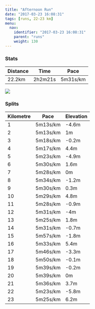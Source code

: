 ```yaml
---
title: "Afternoon Run"
date: "2017-03-23 16:08:31"
tags: [runs, 22-23 km]
menu:
  nav:
    identifier: "2017-03-23 16:08:31"
    parent: "runs"
    weight: 130
---
```


### Stats

| Distance | Time | Pace |
|----------|------|------|
|22.2km|2h2m21s|5m31s/km|

<img src='https://maps.googleapis.com/maps/api/staticmap?maptype=roadmap&path=enc:_ljeIl`wLvByJ`GvDwJpEtBoK|FtDcKnEzBcKbGvDuJnEfBaKnGfD{JzEhCkKrFpDcKtEhCmKtFdE{JhEpBiKhG|DwJrE`BiKtGlD{J`FfC}KtFxDwJzEpBgKfGpDwJrE`CsKlFfEuJdE`CeKpFhEoJbEpAuJzA|EiD|CdBiKhGjDsJrElBaKbGpDkJrEbB_KhGpDqJnErBkK~FvDuJfEnB_KbGvDqJhExAmJ~AdGuDrB|A_KpGlDuJdEvByJxFxDkJ|DnByJ~FpDiJbEzAkJnG`DqJbEjBsJfGnDkJrEdB}J~FxDgJdEfBaKzFxD{IxDtBwJdFbE_J|DfJyDgG{DmBhJpJkDaHmDmArIvJkDiHoDmAbJvJsDgG_EmBlJvJ_EqHwCeAhJlJeEqF{D_CpJrJiEeHqCkAbKjBsKhGnDcK`EvBkJhGnD{J|DxB_K`GpDwJtEfBaKlGlDwJnEdCaKrFtDoJzEjJcFqFgDqC~DbBdC&key=AIzaSyAfqMeaZ1CCJFGP5cWud__oZnT_Pybg-1M&size=800x800&markers=color:yellow|label:S|53.47024,-2.25303&markers=color:green|label:F|53.46983999999992,-2.2527999999999984'>

### Splits

| Kilometre | Pace | Elevation |
|------|------|-----------|
|1|5m13s/km|-4.6m|
|2|5m13s/km|1m|
|3|5m18s/km|-0.2m|
|4|5m17s/km|4.4m|
|5|5m23s/km|-4.9m|
|6|5m30s/km|1.6m|
|7|5m28s/km|0m|
|8|5m34s/km|-1.2m|
|9|5m30s/km|0.3m|
|10|5m29s/km|4.8m|
|11|5m28s/km|-0.9m|
|12|5m31s/km|-4m|
|13|5m25s/km|1.8m|
|14|5m31s/km|-0.7m|
|15|5m57s/km|-1.8m|
|16|5m33s/km|5.4m|
|17|5m46s/km|-3.3m|
|18|5m50s/km|-0.1m|
|19|5m39s/km|-0.2m|
|20|5m39s/km|0m|
|21|5m36s/km|3.7m|
|22|5m23s/km|-5.8m|
|23|5m25s/km|6.2m|
